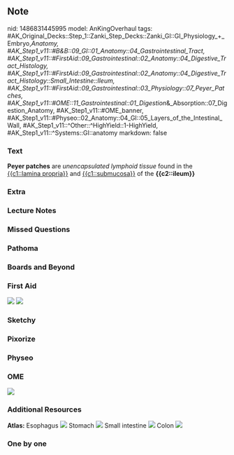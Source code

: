 ## Note
nid: 1486831445995
model: AnKingOverhaul
tags: #AK_Original_Decks::Step_1::Zanki_Step_Decks::Zanki_GI::GI_Physiology_+_Embryo,_Anatomy, #AK_Step1_v11::#B&B::09_GI::01_Anatomy::04_Gastrointestinal_Tract, #AK_Step1_v11::#FirstAid::09_Gastrointestinal::02_Anatomy::04_Digestive_Tract_Histology, #AK_Step1_v11::#FirstAid::09_Gastrointestinal::02_Anatomy::04_Digestive_Tract_Histology::Small_Intestine::Ileum, #AK_Step1_v11::#FirstAid::09_Gastrointestinal::03_Physiology::07_Peyer_Patches, #AK_Step1_v11::#OME::11_Gastrointestinal::01_Digestion_&_Absorption::07_Digestion_Anatomy, #AK_Step1_v11::#OME_banner, #AK_Step1_v11::#Physeo::02_Anatomy::04_GI::05_Layers_of_the_Intestinal_Wall, #AK_Step1_v11::^Other::^HighYield::1-HighYield, #AK_Step1_v11::^Systems::GI::anatomy
markdown: false

### Text
<div>
  <b>Peyer patches</b> are <i>unencapsulated lymphoid tissue</i>
  found in the <u>{{c1::lamina propria}}</u> and
  <u>{{c1::submucosa}}</u> of the <b>{{c2::ileum}}</b>
</div>

### Extra


### Lecture Notes


### Missed Questions


### Pathoma


### Boards and Beyond


### First Aid
<img src="tmpfR0D4d.png"> <img src="tmp9V6ISy.png">

### Sketchy


### Pixorize


### Physeo


### OME
<div class="ome-widget">
  <a href="https://onlinemeded.org?ref=anki"><img src=
  "_OME_AnkiFlashcards_General_4.png"></a>
</div>

### Additional Resources
<b>Atlas:</b> Esophagus <img src="tmp9SBPX9.png"> Stomach <img src=
"tmpDufSLy.png"> Small intestine <img src="tmp7qD3VU.png"> Colon
<img src="tmpaCR0wu.png">

### One by one

